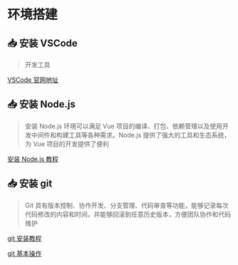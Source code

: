 # 环境搭建

## 📥 安装 VSCode

> 开发工具

[VSCode 官网地址](https://code.visualstudio.com/Download)

## 📥 安装 Node.js

> 安装 Node.js 环境可以满足 Vue 项目的编译、打包、依赖管理以及使用开发中间件和构建工具等各种需求。Node.js 提供了强大的工具和生态系统，为 Vue 项目的开发提供了便利

[安装 Node.js 教程](https://www.runoob.com/nodejs/nodejs-install-setup.html)

## 📥 安装 git

> Git 具有版本控制、协作开发、分支管理、代码审查等功能，能够记录每次代码修改的内容和时间，并能够回滚到任意历史版本，方便团队协作和代码维护

[git 安装教程](https://www.cnblogs.com/ybqjymy/p/17226628.html)

[git 基本操作](https://www.runoob.com/git/git-basic-operations.html)
